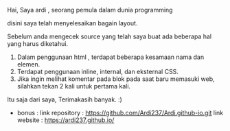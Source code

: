 <!-- Hello my names is ardi -->

Hai, Saya ardi , seorang pemula dalam dunia programming

disini saya telah menyelesaikan bagain layout.

Sebelum anda mengecek source yang telah saya buat ada beberapa hal yang harus diketahui.

1. Dalam penggunaan html , terdapat beberapa kesamaan nama dan elemen.
2. Terdapat penggunaan inline, internal, dan eksternal CSS.
3. Jika ingin melihat komentar pada blok pada saat baru memasuki web, silahkan tekan 2 kali untuk pertama kali.

Itu saja dari saya, Terimakasih banyak. :)

* bonus :
link repository : https://github.com/Ardi237/Ardi.github-io.git
link website : https://ardi237.github.io/
